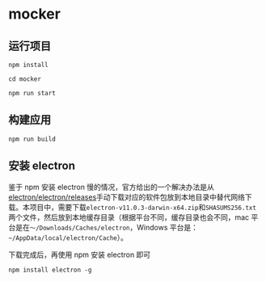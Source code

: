<!--
 * @Description: README
 * @Author: tkiddo
 * @Date: 2020-11-26 15:20:27
 * @LastEditors: tkiddo
 * @LastEditTime: 2020-12-03 21:13:18
-->

# mocker

## 运行项目

```shell
npm install

cd mocker

npm run start
```

## 构建应用

```shell
npm run build
```

## 安装 electron

鉴于 npm 安装 electron 慢的情况，官方给出的一个解决办法是从[electron/electron/releases](https://github.com/electron/electron/releases)手动下载对应的软件包放到本地目录中替代网络下载。本项目中，需要下载`electron-v11.0.3-darwin-x64.zip`和`SHASUMS256.txt`两个文件，然后放到本地缓存目录（根据平台不同，缓存目录也会不同，mac 平台是在`～/Downloads/Caches/electron`，Windows 平台是：`~/AppData/local/electron/Cache`）。

下载完成后，再使用 npm 安装 electron 即可

```shell
npm install electron -g
```
